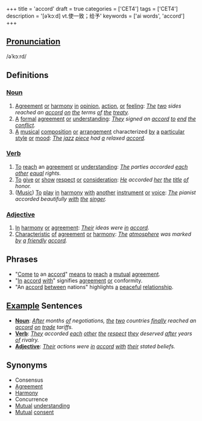 +++
title = 'accord'
draft = true
categories = ['CET4']
tags = ['CET4']
description = '[əˈkɔːd] vt.使一致；给予'
keywords = ['ai words', 'accord']
+++

## [Pronunciation](/post/pronunciation/)
/əˈkɔːrd/

## Definitions
### [Noun](/post/noun/)
1. [Agreement](/post/agreement/) [or](/post/or/) [harmony](/post/harmony/) [in](/post/in/) [opinion](/post/opinion/), [action](/post/action/), [or](/post/or/) [feeling](/post/feeling/): *[The](/post/the/) [two](/post/two/) sides reached an [accord](/post/accord/) [on](/post/on/) [the](/post/the/) terms [of](/post/of/) [the](/post/the/) [treaty](/post/treaty/).*
2. [A](/post/a/) [formal](/post/formal/) [agreement](/post/agreement/) [or](/post/or/) [understanding](/post/understanding/): *[They](/post/they/) signed an [accord](/post/accord/) [to](/post/to/) [end](/post/end/) [the](/post/the/) [conflict](/post/conflict/).*
3. [A](/post/a/) [musical](/post/musical/) [composition](/post/composition/) [or](/post/or/) [arrangement](/post/arrangement/) characterized [by](/post/by/) [a](/post/a/) [particular](/post/particular/) [style](/post/style/) [or](/post/or/) [mood](/post/mood/): *[The](/post/the/) [jazz](/post/jazz/) [piece](/post/piece/) had [a](/post/a/) relaxed [accord](/post/accord/).*

### [Verb](/post/verb/)
1. [To](/post/to/) [reach](/post/reach/) an [agreement](/post/agreement/) [or](/post/or/) [understanding](/post/understanding/): *[The](/post/the/) parties accorded [each](/post/each/) [other](/post/other/) [equal](/post/equal/) rights.*
2. [To](/post/to/) [give](/post/give/) [or](/post/or/) [show](/post/show/) [respect](/post/respect/) [or](/post/or/) [consideration](/post/consideration/): *[He](/post/he/) accorded [her](/post/her/) [the](/post/the/) [title](/post/title/) [of](/post/of/) honor.*
3. ([Music](/post/music/)) [To](/post/to/) [play](/post/play/) [in](/post/in/) [harmony](/post/harmony/) [with](/post/with/) [another](/post/another/) [instrument](/post/instrument/) [or](/post/or/) [voice](/post/voice/): *[The](/post/the/) pianist accorded beautifully [with](/post/with/) [the](/post/the/) [singer](/post/singer/).*

### [Adjective](/post/adjective/)
1. [In](/post/in/) [harmony](/post/harmony/) [or](/post/or/) [agreement](/post/agreement/): *[Their](/post/their/) ideas were [in](/post/in/) [accord](/post/accord/).*
2. [Characteristic](/post/characteristic/) [of](/post/of/) [agreement](/post/agreement/) [or](/post/or/) [harmony](/post/harmony/): *[The](/post/the/) [atmosphere](/post/atmosphere/) was marked [by](/post/by/) [a](/post/a/) [friendly](/post/friendly/) [accord](/post/accord/).*

## Phrases
- "[Come](/post/come/) [to](/post/to/) an [accord](/post/accord/)" [means](/post/means/) [to](/post/to/) [reach](/post/reach/) [a](/post/a/) [mutual](/post/mutual/) [agreement](/post/agreement/).
- "[In](/post/in/) [accord](/post/accord/) [with](/post/with/)" signifies [agreement](/post/agreement/) [or](/post/or/) conformity.
- "An [accord](/post/accord/) [between](/post/between/) nations" highlights [a](/post/a/) [peaceful](/post/peaceful/) [relationship](/post/relationship/).

## [Example](/post/example/) Sentences
- **[Noun](/post/noun/)**: *[After](/post/after/) months [of](/post/of/) negotiations, [the](/post/the/) [two](/post/two/) countries [finally](/post/finally/) reached an [accord](/post/accord/) [on](/post/on/) [trade](/post/trade/) tariffs.*
- **[Verb](/post/verb/)**: *[They](/post/they/) accorded [each](/post/each/) [other](/post/other/) [the](/post/the/) [respect](/post/respect/) [they](/post/they/) deserved [after](/post/after/) years [of](/post/of/) rivalry.*
- **[Adjective](/post/adjective/)**: *[Their](/post/their/) actions were [in](/post/in/) [accord](/post/accord/) [with](/post/with/) [their](/post/their/) stated beliefs.*

## Synonyms
- Consensus
- [Agreement](/post/agreement/)
- [Harmony](/post/harmony/)
- Concurrence
- [Mutual](/post/mutual/) [understanding](/post/understanding/)
- [Mutual](/post/mutual/) [consent](/post/consent/)
